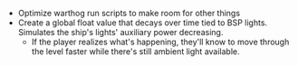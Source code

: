 - Optimize warthog run scripts to make room for other things
- Create a global float value that decays over time tied to BSP lights. Simulates the ship's lights' auxiliary power decreasing.
	- If the player realizes what's happening, they'll know to move through the level faster while there's still ambient light available.